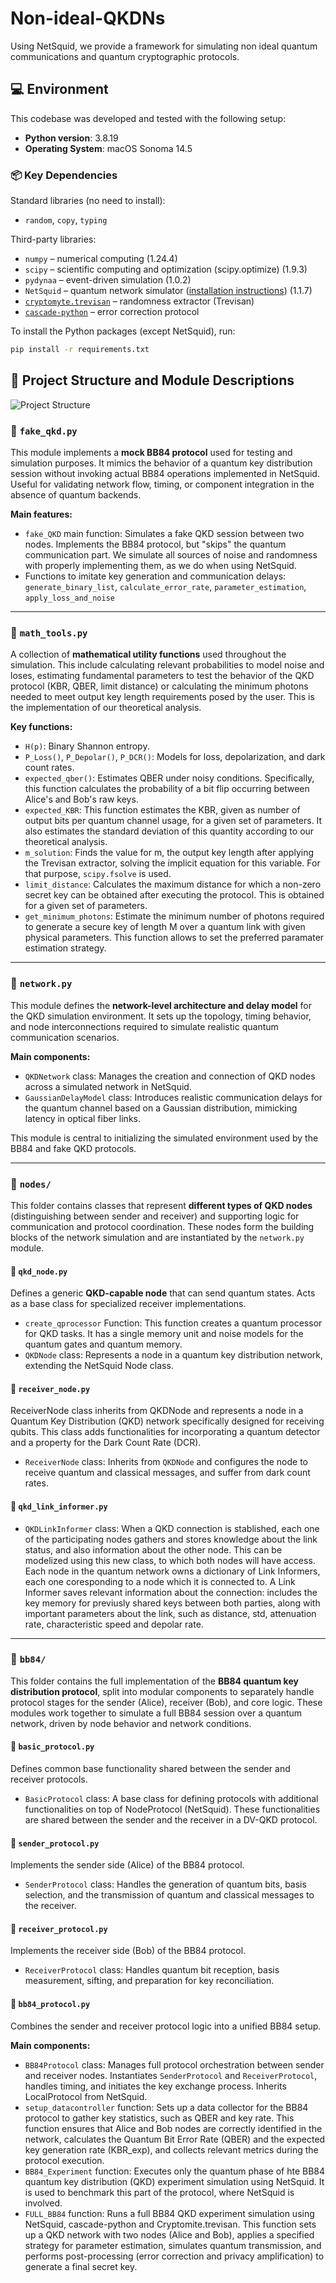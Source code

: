 # Non-ideal-QKDNs
Using NetSquid, we provide a framework for simulating non ideal quantum communications and quantum cryptographic protocols.

## 💻 Environment

This codebase was developed and tested with the following setup:

- **Python version**: 3.8.19
- **Operating System**: macOS Sonoma 14.5

### 📦 Key Dependencies

Standard libraries (no need to install):
- `random`, `copy`, `typing`

Third-party libraries:
- `numpy` – numerical computing (1.24.4)
- `scipy` – scientific computing and optimization (scipy.optimize) (1.9.3)
- `pydynaa` – event-driven simulation (1.0.2)
- `NetSquid` – quantum network simulator ([installation instructions](https://www.netsquid.org/)) (1.1.7)
- [`cryptomyte.trevisan`](https://github.com/CQCL/cryptomite) – randomness extractor (Trevisan)
- [`cascade-python`](https://github.com/brunorijsman/cascade-python) – error correction protocol

To install the Python packages (except NetSquid), run:

```bash
pip install -r requirements.txt
```

## 📁 Project Structure and Module Descriptions

![Project Structure](images/diagram.png)

### 📄 `fake_qkd.py`

This module implements a **mock BB84 protocol** used for testing and simulation purposes. It mimics the behavior of a quantum key distribution session without invoking actual BB84 operations implemented in NetSquid. Useful for validating network flow, timing, or component integration in the absence of quantum backends.

**Main features:**
- `fake_QKD` main function: Simulates a fake QKD session between two nodes. Implements the BB84 protocol, but "skips" the quantum communication part. We simulate all sources of noise and randomness with properly implementing them, as we do when using NetSquid.
- Functions to imitate key generation and communication delays: `generate_binary_list`, `calculate_error_rate`, `parameter_estimation`, `apply_loss_and_noise`

---

### 📄 `math_tools.py`

A collection of **mathematical utility functions** used throughout the simulation. This include calculating relevant probabilities to model noise and loses, estimating fundamental parameters to test the behavior of the QKD protocol (KBR, QBER, limit distance) or calculating the minimum photons needed to meet output key length requirements posed by the user. This is the implementation of our theoretical analysis.

**Key functions:**
- `H(p)`: Binary Shannon entropy.
- `P_Loss()`, `P_Depolar()`, `P_DCR()`: Models for loss, depolarization, and dark count rates.
- `expected_qber()`: Estimates QBER under noisy conditions. Specifically, this function calculates the probability of a bit flip occurring between Alice's and Bob's raw keys.
- `expected_KBR`: This function estimates the KBR, given as number of output bits per quantum channel usage, for a given set of parameters. It also estimates the standard deviation of this quantity according to our theoretical analysis.
- `m_solution`: Finds the value for m, the output key length after applying the Trevisan extractor, solving the implicit equation for this variable. For that purpose, `scipy.fsolve` is used.
- `limit_distance`: Calculates the maximum distance for which a non-zero secret key can be obtained after executing the protocol. This is obtained for a given set of parameters.
- `get_minimum_photons`: Estimate the minimum number of photons required to generate a secure key of length M over a quantum link with given physical parameters. This function allows to set the preferred paramater estimation strategy.

---

### 📄 `network.py`

This module defines the **network-level architecture and delay model** for the QKD simulation environment. It sets up the topology, timing behavior, and node interconnections required to simulate realistic quantum communication scenarios.

**Main components:**
- `QKDNetwork` class: Manages the creation and connection of QKD nodes across a simulated network in NetSquid.
- `GaussianDelayModel` class: Introduces realistic communication delays for the quantum channel based on a Gaussian distribution, mimicking latency in optical fiber links.

This module is central to initializing the simulated environment used by the BB84 and fake QKD protocols.

---

### 📁 `nodes/`

This folder contains classes that represent **different types of QKD nodes** (distinguishing between sender and receiver) and supporting logic for communication and protocol coordination. These nodes form the building blocks of the network simulation and are instantiated by the `network.py` module.

#### 📄 `qkd_node.py`
Defines a generic **QKD-capable node** that can send quantum states. Acts as a base class for specialized receiver implementations.

- `create_qprocessor` Function: This function creates a quantum processor for QKD tasks. It has a single memory unit and noise models for the quantum gates and quantum memory.
- `QKDNode` class: Represents a node in a quantum key distribution network, extending the NetSquid Node class.

#### 📄 `receiver_node.py`
ReceiverNode class inherits from QKDNode and represents a node in a Quantum Key Distribution (QKD) network specifically designed for receiving qubits. This class adds functionalities for incorporating a quantum detector and a property for the Dark Count Rate (DCR).

- `ReceiverNode` class: Inherits from `QKDNode` and configures the node to receive quantum and classical messages, and suffer from dark count rates.

#### 📄 `qkd_link_informer.py`

- `QKDLinkInformer` class: When a QKD connection is stablished, each one of the participating nodes gathers and stores knowledge about the link status, and also information about the other node. This can be modelized using this new class, to which both nodes will have access. Each node in the quantum network owns a dictionary of Link Informers, each one coresponding to a node which it is connected to. A Link Informer saves relevant information about the connection: includes the key memory for previusly shared keys between both parties, along with important parameters about the link, such as distance, std, attenuation rate, characteristic speed and depolar rate.

---

### 📁 `bb84/`

This folder contains the full implementation of the **BB84 quantum key distribution protocol**, split into modular components to separately handle protocol stages for the sender (Alice), receiver (Bob), and core logic. These modules work together to simulate a full BB84 session over a quantum network, driven by node behavior and network conditions.

#### 📄 `basic_protocol.py`
Defines common base functionality shared between the sender and receiver protocols.

- `BasicProtocol` class:  A base class for defining protocols with additional functionalities on top of NodeProtocol (NetSquid). These functionalities are shared between the sender and the receiver in a DV-QKD protocol.

  
#### 📄 `sender_protocol.py`
Implements the sender side (Alice) of the BB84 protocol.

- `SenderProtocol` class: Handles the generation of quantum bits, basis selection, and the transmission of quantum and classical messages to the receiver.

#### 📄 `receiver_protocol.py`
Implements the receiver side (Bob) of the BB84 protocol.

- `ReceiverProtocol` class: Handles quantum bit reception, basis measurement, sifting, and preparation for key reconciliation.

#### 📄 `bb84_protocol.py`
Combines the sender and receiver protocol logic into a unified BB84 setup.

**Main components:**
- `BB84Protocol` class: Manages full protocol orchestration between sender and receiver nodes. Instantiates `SenderProtocol` and `ReceiverProtocol`, handles timing, and initiates the key exchange process. Inherits LocalProtocol from NetSquid.
- `setup_datacontroller` function: Sets up a data collector for the BB84 protocol to gather key statistics, such as QBER and key rate. This function ensures that Alice and Bob nodes are correctly identified in the network, calculates the Quantum Bit Error Rate (QBER) and the expected key generation rate (KBR_exp), and collects relevant metrics during the protocol execution.
- `BB84_Experiment` function:     Executes only the quantum phase of hte BB84 quantum key distribution (QKD) experiment simulation using NetSquid. It is used to benchmark this part of the protocol, where NetSquid is involved.
- `FULL_BB84` function: Runs a full BB84 QKD experiment simulation using NetSquid, cascade-python and Cryptomite.trevisan. This function sets up a QKD network with two nodes (Alice and Bob), applies a specified strategy for parameter estimation, simulates quantum transmission, and performs post-processing (error correction and privacy amplification) to generate a final secret key.

